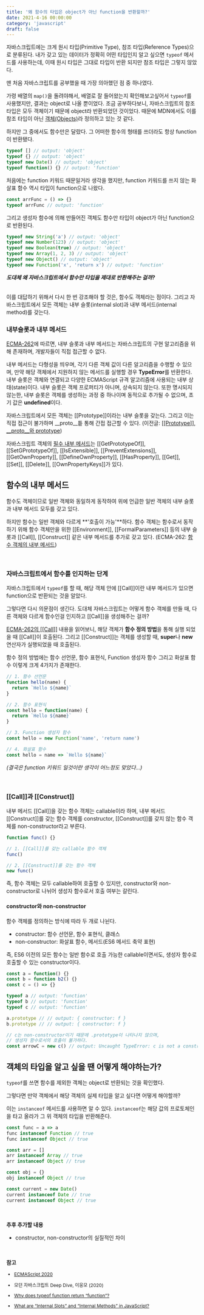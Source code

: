 ```yaml
---
title: '왜 함수의 타입은 object가 아닌 function을 반환할까?'
date: 2021-4-16 00:00:00
category: 'javascript'
draft: false
---
```


자바스크립트에는 크게 <span class="definition">원시 타입(Primitive Type)</span>, <span class="definition">참조 타입(Reference Types)</span>으로 분류된다. 내가 갖고 있는 데이터가 정확히 어떤 타입인지 알고 싶으면 `typeof` 메서드를 사용하는데, 이때 원시 타입은 그대로 타입이 반환 되지만 참조 타입은 그렇지 않았다.

맨 처음 자바스크립트를 공부했을 때 가장 의아했던 점 중 하나였다.

가령 배열의 `map()`을 돌려야해서, 배열로 잘 들어왔는지 확인해보고싶어서 `typeof`를 사용했지만, 결과는 <span class="return">object</span>로 나올 뿐이었다. 조금 공부하다보니, 자바스크립트의 참조타입은 모두 객체이기 때문에 <span class="return">object</span>라 반환되었던 것이었다. 때문에 MDN에서도 이를 참조 타입이 아닌 <a href="https://developer.mozilla.org/ko/docs/Web/JavaScript/Data_structures" target="_blank" class="post-link">객체(Objects)</a>라 정의하고 있는 것 같다.

하지만 그 중에서도 함수만은 달랐다. 그 어떠한 함수의 형태를 쓰더라도 항상 <span class="return">function</span>이 반환됐다.

```js
typeof [] // output: 'object'
typeof {} // output: 'object'
typeof new Date() // output: 'object'
typeof function() {} // output: 'function'
```

처음에는 function 키워드 때문일거라 생각을 했지만, function 키워드를 쓰지 않는 화살표 함수 역시 타입이 <span class="return">function</span>으로 나왔다.

```js
const arrFunc = () => {}
typeof arrFunc // output: 'function'
```

그리고 생성자 함수에 의해 만들어진 객체도 함수만 타입이 <span class="return">object</span>가 아닌 <span class="return">function</span>으로 반환된다.

```js
typeof new String('a') // output: 'object'
typeof new Number(123) // output: 'object'
typeof new Boolean(true) // output: 'object'
typeof new Array(1, 2, 3) // output: 'object'
typeof new Object() // output: 'object'
typeof new Function('x', 'return x') // output: 'function'
```

<div style="font-weight: bold; font-style: italic;">도대체 왜 자바스크립트에서 함수만 타입을 제대로 반환해주는 걸까?</div>

<br >

이를 대답하기 위해서 다시 한 번 강조해야 할 것은, 함수도 객체라는 점이다. 그리고 자바스크립트에서 모든 객체는 <span class="definition">내부 슬롯(internal slot)</span>과 <span class="definition">내부 메서드(internal method)</span>를 갖는다.

### 내부슬롯과 내부 메서드

<a href="https://262.ecma-international.org/11.0/#sec-object-internal-methods-and-internal-slots" target="_blank">ECMA-262</a>에 따르면, 내부 슬롯과 내부 메서드는 자바스크립트의 구현 알고리즘을 위해 존재하며, 개발자들이 직접 접근할 수 없다.

내부 메서드는 다형성을 띄우며, 각기 다른 객체 값이 다른 알고리즘을 수행할 수 있으며, 만약 해당 객체에서 지원하지 않는 메서드를 실행할 경우 **TypeError**를 반환한다.
내부 슬롯은 객체와 연결되고 다양한 ECMAScript 규격 알고리즘에 사용되는 내부 상태(state)이다. 내부 슬롯은 객체 프로퍼티가 아니며, 상속되지 않는다. 또한 명시되지 않는한, 내부 슬롯은 객체를 생성하는 과정 중 하나이며 동적으로 추가될 수 없으며, 초기 값은 **undefined**이다.

자바스크립트에서 모든 객체는 <span class="variable">[[Prototype]]</span>이라는 내부 슬롯을 갖는다. 그리고 이는 직접 접근이 불가하며 <span class="variable">\_\_proto\_\_</span>틑 통해 간접 접근할 수 있다. <span style="font-size: 14px;">(이전글: <a href="https://www.howdy-mj.me/javascript/prototype-and-proto/" target="_blank" class="post-link">[[Prototype]], \_\_proto\_\_와 prototype</a>)</span>

자바스크립트 객체의 <a href="https://262.ecma-international.org/11.0/#table-5" target="_blank" class="post-link">필수 내부 메서드</a>는 <span class="variable">[[GetPrototypeOf]]</span>, <span class="variable">[[SetGPrototypeOf]]</span>, <span class="variable">[[IsExtensible]]</span>, <span class="variable">[[PreventExtensions]]</span>, <span class="variable">[[GetOwnProperty]]</span>, <span class="variable">[[DefineOwnProperty]]</span>, <span class="variable">[[HasProperty]]</span>, <span class="variable">[[Get]]</span>, <span class="variable">[[Set]]</span>, <span class="variable">[[Delete]]</span>, <span class="variable">[[OwnPropertyKeys]]</span>가 있다.

## 함수의 내부 메서드

함수도 객체이므로 일반 객체와 동일하게 동작하여 위에 언급한 일반 객체의 내부 슬롯과 내부 메서드 모두를 갖고 있다.

하지만 함수는 일반 객체와 다르게 **'호출이 가능'**하다. 함수 객체는 함수로서 동작하기 위해 함수 객체만을 위한 <span class="variable">[[Environment]]</span>, <span class="variable">[[FormalParameters]]</span> 등의 내부 슬롯과 <span class="variable">[[Call]]</span>, <span class="variable">[[Construct]]</span> 같은 내부 메서드를 추가로 갖고 있다. <span style="font-size: 14px;">(ECMA-262: <a href="https://262.ecma-international.org/11.0/#table-6" target="_blank" class="post-link">함수 객체의 내부 메서드</a>)</span>

<br>

### 자바스크립트에서 함수를 인지하는 단계

자바스크립트에서 `typeof`를 할 때, 해당 객체 안에 <span class="variable">[[Call]]</span>이란 내부 메서드가 있으면 <span class="return">function</span>으로 반환되는 것을 알았다.

그렇다면 다시 의문점이 생긴다. 도대체 자바스크립트는 어떻게 함수 객체를 만들 때, 다른 객체와 다르게 함수인걸 인지하고 <span class="variable">[[Call]]</span>을 생성해주는 걸까?

<a href="https://262.ecma-international.org/11.0/#table-6" target="_blank">ECMA-262의 [[Call]]</a> 내용을 읽어보니, 해당 객체가 **함수 정의 방법**을 통해 실행 되었을 때 <span class="variable">[[Call]]</span>이 호출된다. 그리고 <span class="variable">[[Construct]]</span>는 객체를 생성할 때, **super**나 **new** 연산자가 실행되었을 때 호출된다.

함수 정의 방법에는 함수 선언문, 함수 표현식, Function 생성자 함수 그리고 화살표 함수 이렇게 크게 4가지가 존재한다.

```js
// 1. 함수 선언문
function hello(name) {
  return `Hello ${name}`
}

// 2. 함수 표현식
const hello = function(name) {
  return `Hello ${name}`
}

// 3. Function 생성자 함수
const hello = new Function('name', 'return name')

// 4. 화살표 함수
const hello = name => `Hello ${name}`
```

_(결국은 function 키워드 일것이란 생각이 어느정도 맞았다...)_

<br />

### [[Call]]과 [[Construct]]

내부 메서드 <span class="variable">[[Call]]</span>을 갖는 함수 객체는 callable이라 하며, 내부 메서드 <span class="variable">[[Construct]]</span>를 갖는 함수 객체를 constructor, <span class="variable">[[Construct]]</span>를 갖지 않는 함수 객체를 non-constructor라고 부른다.

```js
function func() {}

// 1. [[Call]]를 갖는 callable 함수 객체
func()

// 2. [[Construct]]를 갖는 함수 객체
new func()
```

즉, 함수 객체는 모두 callable하여 호출할 수 있지만, constructor와 non-constructor로 나뉘어 생성자 함수로서 호출 여부는 갈린다.

#### constructor와 non-constructor

함수 객체를 정의하는 방식에 따라 두 개로 나뉜다.

- constructor: 함수 선언문, 함수 표현식, 클래스
- non-constructor: 화살표 함수, 메서드(ES6 메서드 축약 표현)

즉, ES6 이전의 모든 함수는 일반 함수로 호출 가능한 <span class="variable">callable</span>이면서도, 생성자 함수로 호출할 수 있는 <span class="variable">constructor</span>이다.

```js
const a = function() {}
const b = function b2() {}
const c = () => {}

typeof a // output: 'function'
typeof b // output: 'function'
typeof c // output: 'function'

a.prototype // // output: { constructor: f }
b.prototype // // output: { constructor: f }

// c는 non-constructor이기 때문에 .prototype이 나타나지 않으며,
// 생성자 함수로서의 호출이 불가하다.
const arrowC = new c() // output: Uncaught TypeError: c is not a constructor
```

## 객체의 타입을 알고 싶을 땐 어떻게 해야하는가?

`typeof`를 쓰면 함수를 제외한 객체는 <span class="return">object</span>로 반환되는 것을 확인했다.

그렇다면 만약 객체에서 해당 객체의 실제 타입을 알고 싶다면 어떻게 해야할까?

이는 `instanceof` 메서드를 사용하면 알 수 있다. `instanceof`는 해당 값의 프로토체인을 타고 올라가 그 위 객체의 타입을 반환해준다.

```js
const func = a => a
func instanceof Function // true
func instanceof Object // true

const arr = []
arr instanceof Array // true
arr instanceof Object // true

const obj = {}
obj instanceof Object // true

const current = new Date()
current instanceof Date // true
current instanceof Object // true
```

<br>

<div>

**추후 추가할 내용**

- constructor, non-constructor의 실질적인 차이

</div>

<br />

**참고**

<div style="font-size: 12px;">

- <a href="https://262.ecma-international.org/11.0/" target="_blank">ECMAScript 2020</a>

- 모던 자바스크립트 Deep Dive, 이웅모 (2020)

- <a href="https://stackoverflow.com/questions/42467581/why-does-typeof-function-return-function" target="_blank">Why does typeof function return “function”?</a>

- <a href="https://medium.com/jspoint/what-are-internal-slots-and-internal-methods-in-javascript-f2f0f6b38de" target="_blank">What are “Internal Slots” and “Internal Methods” in JavaScript?</a>

</div>
